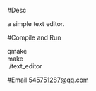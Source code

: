 #Desc 
  
a simple text editor. 



#Compile and Run
  
qmake  
make  
./text_editor  

  
#Email
545751287@qq.com


